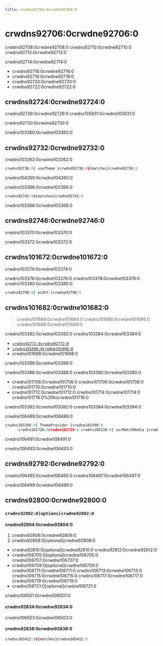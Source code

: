 ```yaml
---
title: crwdns92704:0crwdne92704:0
---
```


# crwdns92706:0crwdne92706:0

<p class="description">crwdns92708:0crwdne92708:0 crwdns92710:0crwdne92710:0 crwdns92712:0crwdne92712:0</p>

crwdns92714:0crwdne92714:0

- crwdns92716:0crwdne92716:0
- crwdns92718:0crwdne92718:0
- crwdns92720:0crwdne92720:0
- crwdns92722:0crwdne92722:0

## crwdns92724:0crwdne92724:0

crwdns92726:0crwdne92726:0 crwdns105931:0crwdne105931:0

crwdns92730:0crwdne92730:0

crwdns103360:0crwdne103360:0

## crwdns92732:0crwdne92732:0

crwdns103362:0crwdne103362:0

```jsx
crwdns92736:0{ useTheme }crwdnd92736:0${matches}crwdne92736:0
```

crwdns104260:0crwdne104260:0

crwdns103366:0crwdne103366:0

```jsx
crwdns92742:0${matches}crwdne92742:0
```

crwdns103368:0crwdne103368:0

## crwdns92746:0crwdne92746:0

crwdns103370:0crwdne103370:0

crwdns103372:0crwdne103372:0

## crwdns101672:0crwdne101672:0

crwdns103374:0crwdne103374:0

crwdns103376:0crwdne103376:0 crwdns103378:0crwdne103378:0 crwdns103380:0crwdne103380:0

```js
crwdns92790:0{ width }crwdne92790:0
```

## crwdns101682:0crwdne101682:0

> crwdns101684:0crwdne101684:0 crwdns101686:0crwdne101686:0 crwdns101688:0crwdne101688:0

crwdns103382:0crwdne103382:0 crwdns103384:0crwdne103384:0

- [`crwdns92772:0crwdne92772:0`](crwdns92770:0crwdne92770:0)
- [`crwdns101696:0crwdne101696:0`](crwdns101694:0crwdne101694:0)
- crwdns101698:0crwdne101698:0

crwdns103386:0crwdne103386:0

crwdns103388:0crwdne103388:0 crwdns103390:0crwdne103390:0

- crwdns101706:0crwdne101706:0 crwdns101708:0crwdne101708:0 crwdns101710:0crwdne101710:0
- crwdns101712:0crwdne101712:0 crwdns101714:0crwdne101714:0 crwdns101716:0%20hicrwdne101716:0

crwdns103392:0crwdne103392:0 crwdns103394:0crwdne103394:0

crwdns106489:0crwdne106489:0

```js
crwdns103398:0{ ThemeProvider }crwdne103398:0
      crwdns101726:0crwdne101726:0 crwdns105110:0{ ssrMatchMedia }crwdne105110:0
```

crwdns106491:0crwdne106491:0

crwdns106493:0crwdne106493:0

## crwdns92792:0crwdne92792:0

crwdns106495:0crwdne106495:0 crwdns106497:0crwdne106497:0

crwdns106499:0crwdne106499:0

## crwdns92800:0crwdne92800:0

### `crwdns92802:0[options]crwdne92802:0`

#### crwdns92804:0crwdne92804:0

1. crwdns92806:0crwdne92806:0
2. crwdns92808:0[optional]crwdne92808:0 
  - crwdns92810:0[optional]crwdne92810:0 crwdns92812:0crwdne92812:0
  - crwdns106705:0[optional]crwdne106705:0 crwdns106707:0crwdne106707:0
  - crwdns106709:0[optional]crwdne106709:0 crwdns106711:0crwdne106711:0 crwdns106713:0crwdne106713:0 crwdns106715:0crwdne106715:0 crwdns106717:0crwdne106717:0 crwdns106719:0crwdne106719:0
  - crwdns106721:0[optional]crwdne106721:0

crwdns106501:0crwdne106501:0

#### crwdns92834:0crwdne92834:0

crwdns106503:0crwdne106503:0

#### crwdns92838:0crwdne92838:0

```jsx
crwdns103412:0${matches}crwdne103412:0
```